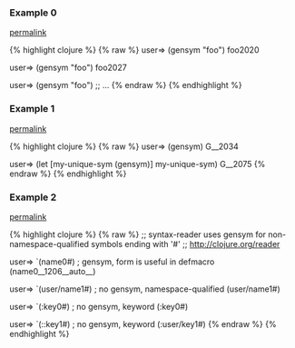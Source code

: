 ### Example 0
[permalink](#example-0)

{% highlight clojure %}
{% raw %}
user=> (gensym "foo")
foo2020

user=> (gensym "foo")
foo2027

user=> (gensym "foo")
;; ...
{% endraw %}
{% endhighlight %}


### Example 1
[permalink](#example-1)

{% highlight clojure %}
{% raw %}
user=> (gensym)
G__2034

user=> (let [my-unique-sym (gensym)]
         my-unique-sym)
G__2075
{% endraw %}
{% endhighlight %}


### Example 2
[permalink](#example-2)

{% highlight clojure %}
{% raw %}
;; syntax-reader uses gensym for non-namespace-qualified symbols ending with '#'
;; http://clojure.org/reader

user=> `(name0#)       ; gensym, form is useful in defmacro
(name0__1206__auto__)

user=> `(user/name1#)  ; no gensym, namespace-qualified
(user/name1#)

user=> `(:key0#)       ; no gensym, keyword
(:key0#)

user=> `(::key1#)      ; no gensym, keyword
(:user/key1#)
{% endraw %}
{% endhighlight %}


